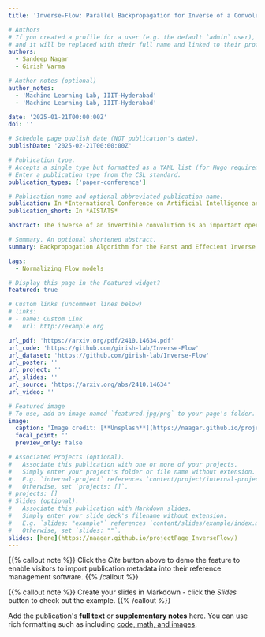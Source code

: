 ```yaml
---
title: 'Inverse-Flow: Parallel Backpropagation for Inverse of a Convolution with Application to Normalizing Flows'

# Authors
# If you created a profile for a user (e.g. the default `admin` user), write the username (folder name) here
# and it will be replaced with their full name and linked to their profile.
authors:
  - Sandeep Nagar
  - Girish Varma

# Author notes (optional)
author_notes:
  - 'Machine Learning Lab, IIIT-Hyderabad'
  - 'Machine Learning Lab, IIIT-Hyderabad'

date: '2025-01-21T00:00:00Z'
doi: ''

# Schedule page publish date (NOT publication's date).
publishDate: '2025-02-21T00:00:00Z'

# Publication type.
# Accepts a single type but formatted as a YAML list (for Hugo requirements).
# Enter a publication type from the CSL standard.
publication_types: ['paper-conference']

# Publication name and optional abbreviated publication name.
publication: In *International Conference on Artificial Intelligence and Statistics*
publication_short: In *AISTATS*

abstract: The inverse of an invertible convolution is an important operation that comes up in Normalizing Flows, Image Deblurring, etc. The naive algorithm for backpropagation of this operation using Gaussian elimination has running time O(n^3) where n is the number of pixels in the image. We give a fast parallel backpropagation algorithm with running time O(√n) for a square image and provide a GPU implementation of the same. Inverse of Convolutions are usually used in Normalizing Flows in the sampling pass, making them slow. We propose to use the Inverse of Convolutions in the forward (image to latent vector) pass of the Normalizing flow. Since the sampling pass is the inverse of the forward pass, it will use convolutions only, resulting in efficient sampling times. We use our parallel backpropagation algorithm for optimizing the inverse of convolution layer resulting in fast training times also. We implement this approach in various Normalizing Flow backbones, resulting in our Inverse- Flow models. We benchmark Inverse-Flow on standard datasets and show significantly improved sampling times with similar bits per dimension compared to previous models.

# Summary. An optional shortened abstract.
summary: Backpropogation Algorithm for the Fanst and Effecient Inverse of Convolution and Inverse-Flow model.

tags:
  - Normalizing Flow models

# Display this page in the Featured widget?
featured: true

# Custom links (uncomment lines below)
# links:
# - name: Custom Link
#   url: http://example.org

url_pdf: 'https://arxiv.org/pdf/2410.14634.pdf'
url_code: 'https://github.com/girish-lab/Inverse-Flow'
url_dataset: 'https://github.com/girish-lab/Inverse-Flow'
url_poster: ''
url_project: ''
url_slides: ''
url_source: 'https://arxiv.org/abs/2410.14634'
url_video: ''

# Featured image
# To use, add an image named `featured.jpg/png` to your page's folder.
image:
  caption: 'Image credit: [**Unsplash**](https://naagar.github.io/projectPage_InverseFlow/static/images/multiScale_if_flow.jpg)'
  focal_point: ''
  preview_only: false

# Associated Projects (optional).
#   Associate this publication with one or more of your projects.
#   Simply enter your project's folder or file name without extension.
#   E.g. `internal-project` references `content/project/internal-project/index.md`.
#   Otherwise, set `projects: []`.
# projects: []
# Slides (optional).
#   Associate this publication with Markdown slides.
#   Simply enter your slide deck's filename without extension.
#   E.g. `slides: "example"` references `content/slides/example/index.md`.
#   Otherwise, set `slides: ""`.
slides: [here](https://naagar.github.io/projectPage_InverseFlow/)
---
```


{{% callout note %}}
Click the _Cite_ button above to demo the feature to enable visitors to import publication metadata into their reference management software.
{{% /callout %}}

{{% callout note %}}
Create your slides in Markdown - click the _Slides_ button to check out the example.
{{% /callout %}}

Add the publication's **full text** or **supplementary notes** here. You can use rich formatting such as including [code, math, and images](https://docs.hugoblox.com/content/writing-markdown-latex/).
